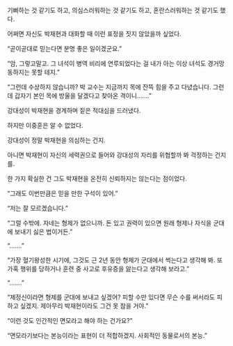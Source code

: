 기뻐하는 것 같기도 하고, 의심스러워하는 것 같기도 하고, 혼란스러워하는 것 같기도 했다.

어쩌면 자신도 박재현과 대화할 때 이런 표정을 짓지 않았을까 싶었다.

“곧이곧대로 믿는다면 분명 좋은 일이겠군요.”

“암, 그렇고말고. 그 녀석이 병역 비리에 연루되었다는 걸 내가 아는 이상 녀석도 경거망동하지는 못할 테지.”

“그런데 수상하지 않습니까? 박 교수는 지금까지 목에 잔뜩 힘을 주고 다녔습니다. 그런데 갑자기 본인 목에 방울을 달겠다고 찾아온 격이니…….”

강대성이 박재현을 경계하며 짙은 적대심을 드러냈다.

하지만 이중훈은 알 수 없었다.

강대성이 정말 박재현을 의심하는 건지.

아니면 박재현이 자신의 세력권으로 들어와 강대성의 자리를 위협할까 봐 걱정하는 건지를.

한 가지 확실한 건 그도 박재현을 온전히 신뢰하지는 않는다는 점이었다.

“그래도 이번만큼은 믿을 만한 구석이 있어.”

“저는 잘 모르겠습니다.”

“그럴 수밖에. 자네는 형제가 없으니까. 돈 있고 권력이 있으면 원래 형제나 자식을 군대에 보내기 싫은 법이거든.”

“…….”

“가장 혈기왕성한 시기에, 그것도 근 2년 동안 형제가 군대에서 썩는다고 생각해 봐. 또 가혹 행위를 당하거나 훈련 중 사고로 후유증을 앓는다고 생각해 보라고.”

“…….”

“제정신이라면 형제를 군대에 보내고 싶겠어? 피할 수만 있다면 무슨 수를 써서라도 피하고 싶겠지. 제아무리 박재현이라도 그건 못 참을 거야.”

“이런 것도 인간적인 면모라고 해야 하는 건가요?”

“면모라기보다는 본능이라는 표현이 더 적합하겠지. 사회적인 동물로서의 본능.”